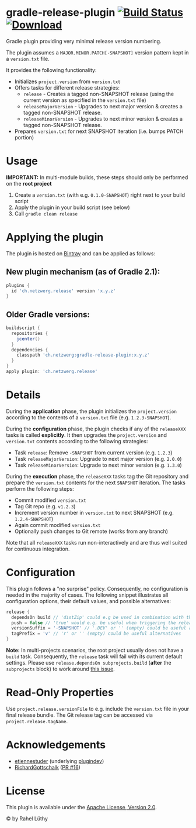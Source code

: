 gradle-release-plugin [![Build Status](https://travis-ci.org/netzwerg/gradle-release-plugin.svg?branch=master)](https://travis-ci.org/netzwerg/gradle-release-plugin) [ ![Download](https://api.bintray.com/packages/netzwerg/gradle-plugins/gradle-release-plugin/images/download.svg) ](https://bintray.com/netzwerg/gradle-plugins/gradle-release-plugin/_latestVersion)
=====================

Gradle plugin providing very minimal release version numbering.

The plugin assumes a `MAJOR.MINOR.PATCH[-SNAPSHOT]` version pattern kept in a `version.txt` file.

It provides the following functionality:
* Initializes `project.version` from `version.txt`
* Offers tasks for different release strategies:
  * `release` - Creates a tagged non-SNAPSHOT release (using the current version as specified in the `version.txt` file)
  * `releaseMajorVersion` - Upgrades to next major version & creates a tagged non-SNAPSHOT release.
  * `releaseMinorVersion` - Upgrades to next minor version & creates a tagged non-SNAPSHOT release.
* Prepares `version.txt` for next SNAPSHOT iteration (i.e. bumps PATCH portion)

# Usage

**IMPORTANT:** In multi-module builds, these steps should only be performed on the **root project**

1. Create a `version.txt` (with e.g. `0.1.0-SNAPSHOT`) right next to your build script
2. Apply the plugin in your build script (see below)
3. Call `gradle clean release`

# Applying the plugin

The plugin is hosted on [Bintray](https://bintray.com/netzwerg/gradle-plugins/gradle-release-plugin) and can be applied
as follows:

## New plugin mechanism (as of Gradle 2.1):

```groovy
plugins {
  id 'ch.netzwerg.release' version 'x.y.z'
}
```

## Older Gradle versions:

```groovy
buildscript {
  repositories {
    jcenter()
  }
  dependencies {
    classpath 'ch.netzwerg:gradle-release-plugin:x.y.z'
  }
}
apply plugin: 'ch.netzwerg.release'
```

# Details

During the **application** phase, the plugin initializes the `project.version` according to the contents of a
`version.txt` file (e.g. `1.2.3-SNAPSHOT`).

During the **configuration** phase, the plugin checks if any of the `releaseXXX` tasks is called **explicitly**. It
then upgrades the `project.version` and `version.txt` contents according to the following strategies:

* Task `release`: Remove `-SNAPSHOT` from current version (e.g. `1.2.3`)
* Task `releaseMajorVersion`: Upgrade to next major version (e.g. `2.0.0`)
* Task `releaseMinorVersion`: Upgrade to next minor version (e.g. `1.3.0`)

During the **execution** phase, the `releaseXXX` tasks tag the Git repository and prepare the `version.txt` contents
for the next `SNAPSHOT` iteration. The tasks perform the following steps:

* Commit modified `version.txt`
* Tag Git repo (e.g. `v1.2.3`)
* Increment version number in `version.txt` to next SNAPSHOT (e.g. `1.2.4-SNAPSHOT`)
* Again commit modified `version.txt`
* Optionally push changes to Git remote (works from any branch)

Note that all `releaseXXX` tasks run non-interactively and are thus well suited for continuous integration.

# Configuration

This plugin follows a "no surprise" policy. Consequently, no configuration is needed in the majority of cases. The
following snippet illustrates all configuration options, their default values, and possible alternatives:

```groovy
release {
  dependsOn build // 'distZip' could e.g be used in combination with the 'application' plugin
  push = false // 'true' would e.g. be useful when triggering the release task on a CI server
  versionSuffix = '-SNAPSHOT' // '.DEV' or '' (empty) could be useful alternatives
  tagPrefix = 'v' // 'r' or '' (empty) could be useful alternatives
}
```

**Note:** In multi-projects scenarios, the root project usually does not have a `build` task. Consequently, the
`release` task will fail with its current default settings. Please use `release.dependsOn subprojects.build`
(**after** the `subprojects` block) to work around
[this issue](https://github.com/netzwerg/gradle-release-plugin/issues/19). 

# Read-Only Properties

Use `project.release.versionFile` to e.g. include the `version.txt` file in your final release bundle. The Git release
tag can be accessed via `project.release.tagName`.

# Acknowledgements

* [etiennestuder](https://github.com/etiennestuder) (underlying [plugindev](https://github.com/etiennestuder/gradle-plugindev-plugin))
* [RichardGottschalk](https://github.com/RichardGottschalk) ([PR #16](https://github.com/netzwerg/gradle-release-plugin/pull/16))

# License

This plugin is available under the [Apache License, Version 2.0](http://www.apache.org/licenses/LICENSE-2.0.html).

&copy; by Rahel Lüthy
